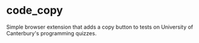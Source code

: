 # code_copy
Simple browser extension that adds a copy button to tests on University of Canterbury's programming quizzes.
